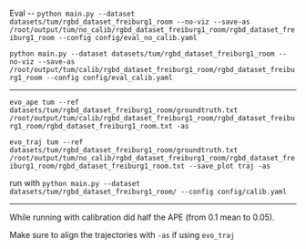 Eval -- `python main.py --dataset datasets/tum/rgbd_dataset_freiburg1_room --no-viz --save-as /root/output/tum/no_calib/rgbd_dataset_freiburg1_room/rgbd_dataset_freiburg1_room --config config/eval_no_calib.yaml`

`python main.py --dataset datasets/tum/rgbd_dataset_freiburg1_room --no-viz --save-as /root/output/tum/calib/rgbd_dataset_freiburg1_room/rgbd_dataset_freiburg1_room --config config/eval_calib.yaml`

---

`evo_ape tum --ref datasets/tum/rgbd_dataset_freiburg1_room/groundtruth.txt /root/output/tum/calib/rgbd_dataset_freiburg1_room/rgbd_dataset_freiburg1_room/rgbd_dataset_freiburg1_room.txt -as`

`evo_traj tum --ref datasets/tum/rgbd_dataset_freiburg1_room/groundtruth.txt /root/output/tum/no_calib/rgbd_dataset_freiburg1_room/rgbd_dataset_freiburg1_room/rgbd_dataset_freiburg1_room.txt --save_plot traj -as`


run with `python main.py --dataset datasets/tum/rgbd_dataset_freiburg1_room/ --config config/calib.yaml`

---

While running with calibration did half the APE (from 0.1 mean to 0.05).

Make sure to align the trajectories with `-as` if using `evo_traj` 

